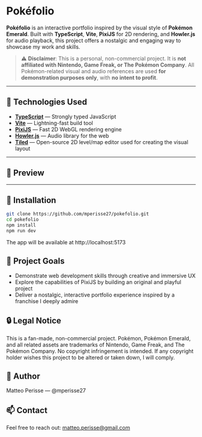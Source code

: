 # Pokéfolio

**Pokéfolio** is an interactive portfolio inspired by the visual style of **Pokémon Emerald**. Built with **TypeScript**, **Vite**, **PixiJS** for 2D rendering, and **Howler.js** for audio playback, this project offers a nostalgic and engaging way to showcase my work and skills.

> ⚠️ **Disclaimer**: This is a personal, non-commercial project. It is **not affiliated with Nintendo, Game Freak, or The Pokémon Company**. All Pokémon-related visual and audio references are used **for demonstration purposes only**, with **no intent to profit**.

---

## 🚀 Technologies Used

- **[TypeScript](https://www.typescriptlang.org/)** — Strongly typed JavaScript
- **[Vite](https://vitejs.dev/)** — Lightning-fast build tool
- **[PixiJS](https://pixijs.com/)** — Fast 2D WebGL rendering engine
- **[Howler.js](https://howlerjs.com/)** — Audio library for the web
- **[Tiled](https://www.mapeditor.org/)** — Open-source 2D level/map editor used for creating the visual layout

---

## 📸 Preview

---

## 🧰 Installation

```bash
git clone https://github.com/mperisse27/pokefolio.git
cd pokefolio
npm install
npm run dev
```

The app will be available at http://localhost:5173

## 🎯 Project Goals

- Demonstrate web development skills through creative and immersive UX  
- Explore the capabilities of PixiJS by building an original and playful project  
- Deliver a nostalgic, interactive portfolio experience inspired by a franchise I deeply admire

## 🔒 Legal Notice

This is a fan-made, non-commercial project.
Pokémon, Pokémon Emerald, and all related assets are trademarks of Nintendo, Game Freak, and The Pokémon Company.
No copyright infringement is intended.
If any copyright holder wishes this project to be altered or taken down, I will comply.

## 👤 Author

Matteo Perisse — @mperisse27

## 📫 Contact

Feel free to reach out: matteo.perisse@gmail.com
